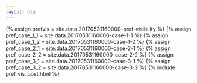 ```yaml
---
layout: big
---
```

{% assign prefvis = site.data.20170531160000-pref-visibility %}
{% assign pref_case_1_1 = site.data.20170531160000-case-1-1 %}
{% assign pref_case_1_2 = site.data.20170531160000-case-1-2 %}
{% assign pref_case_2_1 = site.data.20170531160000-case-2-1 %}
{% assign pref_case_2_2 = site.data.20170531160000-case-2-2 %}
{% assign pref_case_3_1 = site.data.20170531160000-case-3-1 %}
{% assign pref_case_3_2 = site.data.20170531160000-case-3-2 %}
{% include pref_vis_post.html %}
